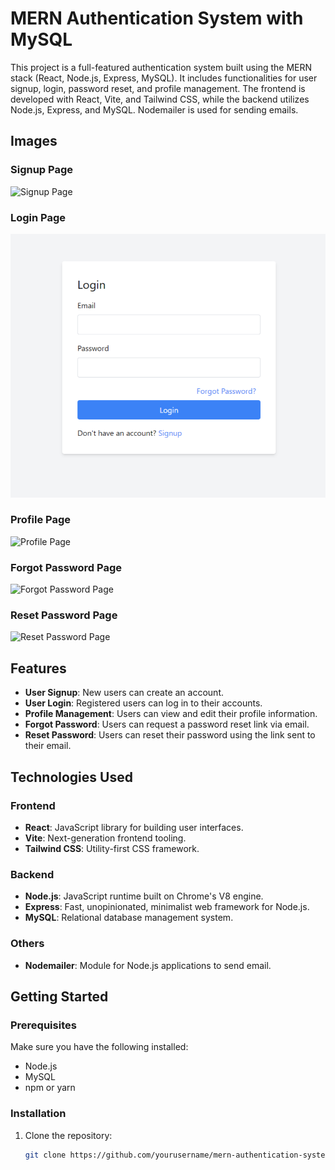 # MERN Authentication System with MySQL

This project is a full-featured authentication system built using the MERN stack (React, Node.js, Express, MySQL). It includes functionalities for user signup, login, password reset, and profile management. The frontend is developed with React, Vite, and Tailwind CSS, while the backend utilizes Node.js, Express, and MySQL. Nodemailer is used for sending emails.

## Images

### Signup Page
![Signup Page](assets/signup.png)

### Login Page
![Login Page](https://github.com/ItsMeAreebaAmjad/AuthenticationSystem-MERN/blob/main/1.png)

### Profile Page
![Profile Page](assets/profile.png)

### Forgot Password Page
![Forgot Password Page](assets/forgot_password.png)

### Reset Password Page
![Reset Password Page](assets/reset_password.png)

## Features

- **User Signup**: New users can create an account.
- **User Login**: Registered users can log in to their accounts.
- **Profile Management**: Users can view and edit their profile information.
- **Forgot Password**: Users can request a password reset link via email.
- **Reset Password**: Users can reset their password using the link sent to their email.

## Technologies Used

### Frontend
- **React**: JavaScript library for building user interfaces.
- **Vite**: Next-generation frontend tooling.
- **Tailwind CSS**: Utility-first CSS framework.

### Backend
- **Node.js**: JavaScript runtime built on Chrome's V8 engine.
- **Express**: Fast, unopinionated, minimalist web framework for Node.js.
- **MySQL**: Relational database management system.

### Others
- **Nodemailer**: Module for Node.js applications to send email.

## Getting Started

### Prerequisites

Make sure you have the following installed:
- Node.js
- MySQL
- npm or yarn

### Installation

1. Clone the repository:
   ```bash
   git clone https://github.com/yourusername/mern-authentication-system.git
